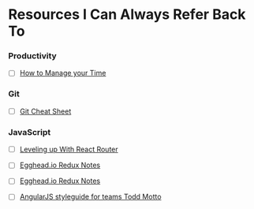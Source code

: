 # Resources I Can Always Refer Back To

### Productivity
- [ ] [How to Manage your Time](http://www.bakadesuyo.com/2015/11/how-to-manage-your-time/)


### Git
- [ ] [Git Cheat Sheet](http://zeroturnaround.com/wp-content/uploads/2016/02/Git-Cheat-Sheet.png)


### JavaScript
- [ ] [Leveling up With React Router](https://css-tricks.com/learning-react-router/)
- [ ] [Egghead.io Redux Notes](https://gist.github.com/diegoconcha/8918294bb9df69876b22?utm_campaign=React%2BNewsletter&utm_medium=email&utm_source=React_Newsletter_19)
- [ ] [Egghead.io Redux Notes](https://egghead.io/lessons/javascript-redux-describing-state-changes-with-actions)
- [ ] [AngularJS styleguide for teams Todd Motto](http://toddmotto.com/opinionated-angular-js-styleguide-for-teams/)



